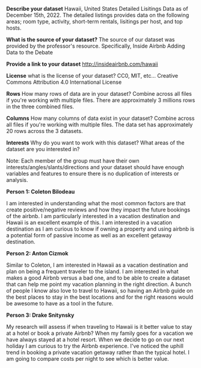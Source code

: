 **Describe your dataset**
Hawaii, United States Detailed Lisitings Data as of December 15th, 2022. The detailed listings provides data on the following areas; room type, activity, short-term rentals, lisitings per host, and top hosts.

**What is the source of your dataset?**
The source of our dataset was provided by the professor's resource. Specifically, Inside Airbnb Adding Data to the Debate

**Provide a link to your dataset**
http://insideairbnb.com/hawaii

**License**
what is the license of your dataset? CC0, MIT, etc…
Creative Commons Attribution 4.0 International License

**Rows**
How many rows of data are in your dataset? Combine across all files if you're working with multiple files.
There are approximately 3 millions rows in the three combined files.

**Columns**
How many columns of data exist in your dataset? Combine across all files if you're working with multiple files.
The data set has approximately 20 rows across the 3 datasets.

**Interests**
Why do you want to work with this dataset? What areas of the dataset are you interested in?

Note: Each member of the group must have their own interests/angles/slants/directions and your dataset should have enough variables and features to ensure there is no duplication of interests or analysis.

**Person 1: Coleton Bilodeau**

I am interested in understanding what the most common factors are that create positive/negative reviews and how they impact the future bookings of the airbnb. I am particularly interested in a vacation destination and Hawaii is an excellent example of this. I am interested in a vacation destination as I am curious to know if owning a property and using airbnb is a potential form of passive income as well as an excellent getaway destination.

**Person 2: Anton Cizmok**

Similar to Coleton, I am interested in Hawaii as a vacation destination and plan on being a frequent traveler to the island. I am interested in what makes a good Airbnb versus a bad one, and to be able to create a dataset that can help me point my vacation planning in the right direction. A bunch of people I know also love to travel to Hawaii, so having an Airbnb guide on the best places to stay in the best locations and for the right reasons would be awesome to have as a tool in the future.

**Person 3: Drake Snitynsky**

My research will assess if when traveling to Hawaii is it better value to stay at a hotel or book a private Airbnb? When my family goes for a vacation we have always stayed at a hotel resort. When we decide to go on our next holiday I am curious to try the Airbnb experience. I've noticed the uphill trend in booking a private vacation getaway rather than the typical hotel. I am going to compare costs per night to see which is better value.
